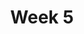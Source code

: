 ---
title: Week 5
days:
  - date: 2024-09-23
    events:
      "**Lecture 11**{: .label .label-lec} [Introduction to Probability](https://ph142-ucb.github.io/fa24/src/lec/Ch09_Intro-probability.html) [(Recording)](https://berkeley.zoom.us/rec/share/a-smzUV5jmZgp-rDh-wBhvSZTP09lQQk33XK1ejeGpZZLEVbqgTKxkIsLtM8KRcd.O1LPW6v361SQHQ59?startTime=1727103702000) ": 
        "Ch. 9"

  - date: 2024-09-25
    events:
      "**Lecture 12**{: .label .label-lec} General Rules of Probability ":
        "Ch. 10"
      "**Lab**{: .label .label-lab} Midterm 1 Review Session ":
      
  - date: 2024-09-27
    events:
      "**Lecture 13**{: .label .label-lec} General Rules of Probability cont. ":
      "**Quiz 4**{: .label .label-quiz} Due 11:59pm [on Gradescope](https://www.gradescope.com/courses/833518)":
---